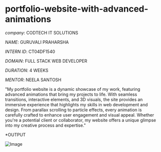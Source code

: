 # portfolio-website-with-advanced-animations

*company*: CODTECH IT SOLUTIONS

*NAME*: GURUVALI PRAHARSHA

*INTERN ID*: CT04DF1540 

*DOMAIN*: FULL STACK WEB DEVELOPER

*DURATION*: 4 WEEKS

*MENTOR*: NEELA SANTOSH

"My portfolio website is a dynamic showcase of my work, featuring advanced animations that bring my projects to life. With seamless transitions, interactive elements, and 3D visuals, the site provides an immersive experience that highlights my skills in web development and design. From parallax scrolling to particle effects, every animation is carefully crafted to enhance user engagement and visual appeal. Whether you're a potential client or collaborator, my website offers a unique glimpse into my creative process and expertise."

*OUTPUT

![Image](https://github.com/user-attachments/assets/158ab988-df32-4872-a99a-e1477deacb73)
